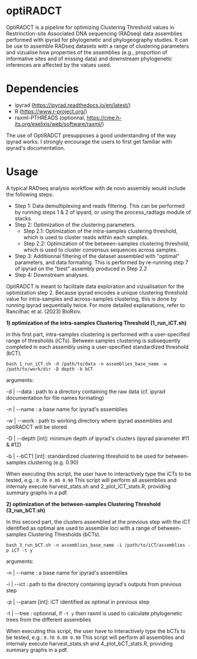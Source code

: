 # optiRADCT

OptiRADCT is a pipeline for optimizing Clustering Threshold values in Restrinction-site Associated DNA sequencing (RADseq) data assemblies performed with ipyrad for phylogenetic and phylogeography studies. It can be use to assemble RADseq datasets with a range of clustering parameters and vizualise how properties of the assemblies (e.g., proportion of informative sites and of missing data) and downstream phylogenetic inferences are affected by the values used.

# Dependencies

  - ipyrad (https://ipyrad.readthedocs.io/en/latest/)
  - R (https://www.r-project.org/)
  - raxml-PTHREADS (optionnal, https://cme.h-its.org/exelixis/web/software/raxml/)
    
The use of OptiRADCT presupposes a good understanding of the way ipyrad works. I strongly encourage the users to first get familiar with ipyrad's documentation.

 # Usage

A typical RADseq analysis workflow with de novo assembly would include the following steps:

- Step 1: Data demultiplexing and reads filtering. This can be performed by running steps 1 & 2 of ipyard, or using the process_radtags module of stacks.
- Step 2: Optimization of the clustering parameters.
  * Step 2.1: Optimization of the intra-samples clustering threshold, which is used to cluster reads within each samples.
  * Step 2.2: Optimization of the between-samples clustering threshold, which is used to cluster consensus sequences across samples.
- Step 3: Additionnal filtering of the dataset assembled with "optimal" parameters, and data formating. This is performed by re-running step 7 of ipyrad on the "best" assembly produced in Step 2.2
- Step 4: Downstream analyses.
  
OptiRADCT is meant to facilitate data exploration and vizualisation for the optimization step 2. Because ipyrad encodes a unique clustering threshold value for intra-samples and across-samples clustering, this is done by running ipyrad sequentially twice. For more detailed explanations, refer to Rancilhac et al. (2023) BioRxiv.

**1) optimization of the intra-samples Clustering Threshold (1_run_iCT.sh)**

in this first part, intra-samples clustering is performed with a user-specified range of thresholds (iCTs). Between samples clustering is subsequently completed in each assembly using a user-specified standardized threshold (bCT).

``bash 1_run_iCT.sh -d /path/to/data -n assemblies_base_name -w /path/to/work/dir -D depth -b bCT``

arguments: 

-d | --data : path to a directory containing the raw data (cf. ipyrad documentation for file names formating) 

-n | --name : a base name for ipyrad's assemblies

-w | --work : path to working directory where ipyrad assemblies and optiRADCT will be stored 

-D | --depth [int]: minimum depth of ipyrad's clusters (ipyrad parameter #11 & #12) 

-b | --bCT1 [int]: standardized clustering threshold to be used for between-samples clustering (e.g. 0.90)

When executing this script, the user have to interactively type the iCTs to be tested, e.g.: ``0.70 0.80 0.90``
This script will perform all assemblies and internaly execute harvest_stats.sh and 2_plot_iCT_stats.R, providing summary graphs in a pdf.

**2) optimization of the between-samples Clustering Threshold (3_run_bCT.sh)**

In this second part, the clusters assembled at the previous step with the iCT identified as optimal are used to assemble loci with a range of between-samples Clustering Thresholds (bCTs).


``bash 3_run_bCT.sh -n assemblies_base_name -i /path/to/iCT/assemblies -p iCT -t y``

arguments: 

-n | --name : a base name for ipyrad's assemblies

-i | --ict : path to the directory containing ipyrad's outputs from previous step

-p | --param [int]: iCT identified as optimal in previous step 

-t | --tree : optionnal, if ``-t y`` then raxml is used to calculate phylogenetic trees from the different assemblies

When executing this script, the user have to interactively type the bCTs to be tested, e.g.: ``0.70 0.80 0.90``
This script will perform all assemblies and internaly execute harvest_stats.sh and 4_plot_bCT_stats.R, providing summary graphs in a pdf.
